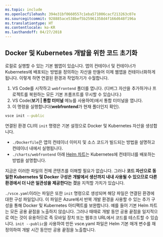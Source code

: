 ```yaml
---
ms.topic: include
ms.openlocfilehash: 394e31bf0660557c1eba571006cacf213263c07e
ms.sourcegitcommit: 928885ace538bef5b25961358d4f166d648f196a
ms.translationtype: HT
ms.contentlocale: ko-KR
ms.lasthandoff: 04/27/2018
---
```

## <a name="initialize-code-for-docker-and-kubernetes-development"></a>Docker 및 Kubernetes 개발을 위한 코드 초기화
로컬로 실행할 수 있는 기본 웹앱이 있습니다. 앱의 컨테이너 및 컨테이너가 Kubernetes에 배포되는 방법을 정의하는 자산을 만들어 이제 웹앱을 컨테이너화하게 됩니다. 이렇게 하면 연결된 환경과 작업하기가 수월합니다. 

1. VS Code를 시작하고 `webfrontend` 폴더를 엽니다. (디버그 자산을 추가하거나 프로젝트를 복원하는 모든 기본 프롬프트를 무시할 수 있습니다.)
1. VS Code(**보기 | 통합 터미널** 메뉴를 사용하여)에서 통합 터미널을 엽니다.
1. 이 명령을 실행합니다(**webfrontend**가 현재 폴더인지 확인).

```cmd
vsce init --public
```

연결된 환경 CLI의 ```init``` 명령은 기본 설정으로 Docker 및 Kubernetes 자산을 생성합니다.
* `./Dockerfile`은 앱의 컨테이너 이미지 및 소스 코드가 빌드되는 방법을 설명하고 컨테이너 내에서 실행됩니다.
* `./charts/webfrontend` 아래 [Helm 차트](https://docs.helm.sh)는 Kubernetes에 컨테이너를 배포하는 방법을 설명합니다.

지금은 이러한 파일의 전체 콘텐츠를 이해할 필요가 없습니다. 그러나 **코드 자산으로 동일한 Kubernetes 및 Docker 구성은 개발에서 생산까지 내내 사용될 수 있으므로 다른 환경에서 더 나은 일관성을 제공한다는 것**을 지적할 가치가 있습니다.
 
`./vsce.yaml`이라는 파일은 또한 `init` 명령으로 생성되며 해당 파일은 연결된 환경에 대한 구성 파일입니다. 이 파일은 Azure에서 반복 개발 환경을 사용할 수 있는 추가 구성을 통해 Docker 및 Kubernetes 아티팩트를 보완합니다. 예를 들어 기본 Helm 차트는 모든 공용 끝점을 노출하지 않습니다. 그러나 때때로 개발 동안 공용 끝점을 일지적으로 여는 것이 유용하므로 즉 모바일 장치 또는 웹후크 URL에서 코드를 테스트할 수 있습니다. `init --public`을 사용하여 만든 vsce.yaml 파일은 Helm 기본 매개 변수를 재정의하여 개발 시간 동안만 공용 끝점을 노출합니다.
